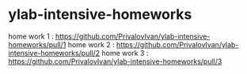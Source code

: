 # ylab-intensive-homeworks

home work 1 : https://github.com/PrivalovIvan/ylab-intensive-homeworks/pull/1
home work 2 : https://github.com/PrivalovIvan/ylab-intensive-homeworks/pull/2
home work 3 : https://github.com/PrivalovIvan/ylab-intensive-homeworks/pull/3
